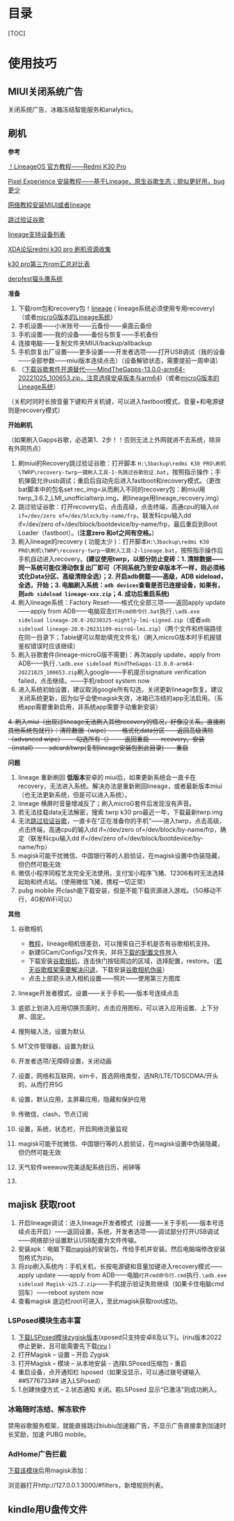 # 目录

[TOC]

# 使用技巧





## MIUI关闭系统广告

关闭系统广告，冰箱冻结智能服务和analytics。



## 刷机

**参考**

[！LineageOS 官方教程——Redmi K30 Pro](https://wiki.lineageos.org/devices/lmi/install/variant2)

[Pixel Experience 安装教程——基于Lineage，原生谷歌生态；貌似更好用，bug更少](https://wiki.pixelexperience.org/devices/lmi/install/)

[网络教程安装MIUI或者lineage](https://www.cnblogs.com/ls1519/p/16088770.html)

[跳过验证谷歌](https://www.hztdst.com/2985.html)

[lineage支持设备列表](https://wiki.lineageos.org/devices/)

[XDA论坛redmi k30 pro 刷机资源收集](https://forum.xda-developers.com/t/poco-f2-pro-redmi-k30-pro-latest-collection-roms-tools-more-miui-14-updated-april-2023.4554851/)

[k30 pro第三方rom汇总对比表](https://docs.google.com/spreadsheets/d/1FdQ9wMOTTmfGB-MiNUpBEB7BC0bVt6uzSQZR_4cSS1g/edit#gid=0)

[derpfest猫头鹰系统](https://sourceforge.net/projects/derpfest-lmi/files/)



**准备**

1. 下载rom包和recovery包！[lineage](https://download.lineageos.org/devices/lmi/builds) ( lineage系统必须使用专用recovery)（或者[microG版本的Lineage系统](https://download.lineage.microg.org/lmi/)）
2. 手机设置——小米账号——云备份——桌面云备份
3. 手机设置——我的设备——备份与恢复——手机备份
4. 连接电脑——复制文件夹MIUI/backup/allbackup
5. 手机恢复出厂设置——更多设置——开发者选项——打开USB调试（我的设备——全部参数——miui版本连续点击）（设备解锁状态，需要提前一周申请）
6. （[下载谷歌套件开源替代——MindTheGapps-13.0.0-arm64-20221025_100653.zip，注意选择安卓版本与arm64](https://wiki.lineageos.org/gapps))（或者[microG版本的Lineage系统](https://download.lineage.microg.org/lmi/)）

（关机时同时长按音量下键和开关机键，可以进入fastboot模式，音量+和电源键则是recovery模式）

**开始刷机**

（如果刷入Gapps谷歌，必选第1、2步！！否则无法上外网就进不去系统，除非有外网热点）

1. 刷miui的Recovery跳过验证谷歌：打开脚本 `H:\3backup\redmi K30 PRO\刷机\TWRP\recovery-twrp一键刷入工具-1-先跳过谷歌验证.bat`，按照指示操作；手机弹窗允许usb调试；重启后自动先后进入fastboot和recovery模式。（更改bat脚本中的包名set rec_img=从而刷入不同的recovery包：刷miui用twrp_3.6.2_LMI_unofficialtwrp.img，刷lineage用lineage_recovery.img）
2. 跳过验证谷歌：打开recovery后，点击高级，点击终端，高通cpu的输入`dd if=/dev/zero of=/dev/block/by-name/frp`，联发科cpu输入dd if=/dev/zero of=/dev/block/bootdevice/by-name/frp，最后重启到Boot Loader（fastboot）。(**注意zero 和of之间有空格。**)
3. 刷入lineage的recovery ( 功能太少 )：打开脚本`H:\3backup\redmi K30 PRO\刷机\TWRP\recovery-twrp一键刷入工具-2-lineage.bat`，按照指示操作后手机自动进入recovery。**(建议使用twrp，以部分防止变砖：1. 清除数据——同一系统可能仅滑动恢复出厂即可（不同系统乃至安卓版本不一样，则必须格式化Data分区、高级清除全选）；2. 开启adb侧载——高级，ADB sideload，全选，开始；3. 电脑刷入系统：`adb devices`查看是否已连接设备，如果有，则`adb sideload lineage-xxx.zip`；4. 成功后重启系统)**
4. 刷入lineage系统：Factory Reset——格式化全部三项——返回apply update ——apply from ADB——电脑双击`打开cmd命令行.bat`执行`.\adb.exe sideload lineage-20.0-20230325-nightly-lmi-signed.zip`（或者`adb sideload lineage-20.0-20231109-microG-lmi.zip`）（两个文件和终端路径在同一目录下；Table键可以帮助填充文件名）（刷入microG版本时手机报错鉴权错误时应该继续）
5. 刷入谷歌套件(lineage-microG版不需要)：再次apply update，apply from ADB——执行`.\adb.exe sideload MindTheGapps-13.0.0-arm64-20221025_100653.zip`刷入google——手机提示signature verification failed，点击继续。——手机reboot system now
6. 进入系统初始设置，建议取消google所有勾选，关闭更新lineage恢复。建议关闭系统更新，因为似乎会使magisk失效，冰箱已冻结的app无法启用。（系统app需要重新启用，非系统app需要手动重新安装）

~~4. 刷入miui（出现过lineage无法刷入其他recovery的情况，好像没关系。直接刷其他系统包就行）：清除数据（wipe）——格式化data分区——返回高级清除（advanced wipe）——勾选所有（）——返回重启——recovery。安装（install）——sdcard/twrp(复制lineage安装包到此目录)——重启~~

**问题**

1. lineage 重新刷回 **低版本**安卓的 miui后，如果更新系统会一直卡在recovery，无法进入系统。解决办法是重新刷回lineage，或者最新版本miui（也无法更新系统，但是可以进入系统）。
2. lineage 横屏时音量增减反了；刷入microG套件后发现没有声音。
3. 若无法挂载data无法解密，搜索 twrp k30 pro最近一年，下载最新twrp.img
4. 无法[跳过验证谷歌](https://www.hztdst.com/2985.html)，一直卡在“正在准备你的手机”——进入twrp，点击高级，点击终端，高通cpu的输入dd if=/dev/zero of=/dev/block/by-name/frp，确定（联发科cpu输入dd if=/dev/zero of=/dev/block/bootdevice/by-name/frp）
5. magisk可能干扰微信、中国银行等的人脸验证，在magisk设置中伪装隐藏，但仍然可能无效
6. 微信小程序同程艺龙完全无法使用。支付宝小程序飞猪、12306有时无法选择起始和终点站。（使用微信飞猪，携程一切正常）
7. pubg mobile 开clash能下载安装，但是不能下载资源进入游戏。（5G移动不行，4G和WiFi可以）



**其他**

1. 谷歌相机
   - [教程](https://zhuanlan.zhihu.com/p/538817403?utm_id=0)，lineage相机很差劲，可以搜索自己手机是否有谷歌相机支持。
   - 新建GCam/Configs7文件夹，并将[下载的配置文件](https://www.celsoazevedo.com/files/android/p/f/2021/11/pocof2pro-urnyx05-v2.xml)放入
   - 下载安装[谷歌相机](https://1-dontsharethislink.celsoazevedo.com/file/filesc/GCam_7.3.018_Urnyx05-v2.6.apk)，连击快门按钮周边的区域，选择配置，restore。（[若无谷歌框架需要解决闪退](https://blog.csdn.net/ONE_SIX_MIX/article/details/123444620)，下载安装[谷歌相机伪装](https://github.com/lukaspieper/Gcam-Services-Provider/releases)）
   - 点击上部箭头进入相机设置——照片——使用第三方图库

2. lineage开发者模式，设置——关于手机——版本号连续点击
3. 底部上划进入应用切换页面时，点击应用图标，可以进入应用设置、上下分屏、固定。
4. 搜狗输入法，设置为默认
5. MT文件管理器，设置为默认
6. 开发者选项/无障碍设置，关闭动画
7. 设置，网络和互联网，sim卡，首选网络类型，选NR/LTE/TDSCDMA/开头的，从而打开5G
8. 设置，默认应用，主屏幕应用，隐藏和保护应用
9. 传微信，clash，节点订阅
10. 设置，系统，状态栏，开启网络流量监视
11. magisk可能干扰微信、中国银行等的人脸验证，在magisk设置中伪装隐藏，但仍然可能无效
12. 天气软件weewow完美适配系统日历，闹钟等
13. 

## majisk 获取root

1. 开启lineage调试：进入lineage开发者模式（设置——关于手机——版本号连续点击开启）——返回设置，系统，开发者选项——调试部分打开USB调试——网络部分设置默认USB配置为文件传输。
2. 安装apk：电脑下载[magisk](https://github.com/topjohnwu/Magisk/releases)的安装包，传给手机并安装。然后电脑端修改安装包格式为zip。
3. 将zip刷入系统内：手机关机，长按电源键和音量加键进入recovery模式——apply update ——apply from ADB——电脑`打开cmd命令行.cmd`执行`.\adb.exe sideload Magisk-v25.2.zip`——手机提示验证失败继续（如果卡住电脑cmd回车）——reboot system now
4. 查看magisk 底边栏root可进入，至此magisk获取root成功。



### LSPosed模块生态丰富

1. [下载LSPosed模块zygisk版本](https://hub.fgit.gq/LSPosed/LSPosed/releases)(xposed只支持安卓8及以下)。(riru版本2022停止更新，且可能需要先下载[riru](https://github.com/RikkaApps/Riru/releases) )
2. 打开Magisk – 设置 – 开启 Zygisk
3. 打开Magisk – 模块 – 从本地安装 - 选择LSPosed压缩包 - 重启
4. 重启设备，点开通知栏 lsposed（如果没显示，可以通过拨号键输入 *#*#5776733#*#* 进入LSPosed）
5. 1.创建快捷方式 – 2.状态通知 关闭。若LSPosed 显示“已激活”则成功刷入。



### 冰箱随时冻结、解冻软件

禁用谷歌服务框架，就能直接跳过biubiu加速器广告，不显示广告直接拿到加速时长奖励，加速 PUBG mobile。



### AdHome广告拦截

[下载该模块](https://github.com/410154425/AdGuardHome_magisk)后用magisk添加：

浏览器打开http://127.0.0.1:3000/#filters，新增规则列表。



## kindle用U盘传文件





